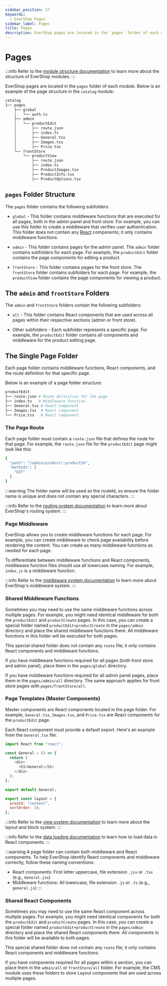 ```yaml
---
sidebar_position: 27
keywords:
  - EverShop Pages
sidebar_label: Pages
title: Pages
description: EverShop pages are located in the `pages` folder of each module. Learn how to create pages in your extension.
---
```


# Pages

:::info
Refer to the [module structure documentation](/docs/development/module/module-overview) to learn more about the structure of EverShop modules.
:::

EverShop pages are located in the `pages` folder of each module. Below is an example of the page structure in the `catalog` module:

```bash
catalog
├── pages
    ├── global
    │   └── auth.ts
    ├── admin
    │   └── productEdit
    │       ├── route.json
    │       ├── index.ts
    │       ├── General.tsx
    │       ├── Images.tsx
    │       ├── Price.tsx
    └── frontStore
        └── productView
            ├── route.json
            ├── index.ts
            ├── ProductImages.tsx
            ├── ProductInfo.tsx
            ├── ProductOptions.tsx

```

## `pages` Folder Structure

The `pages` folder contains the following subfolders:

- `global` - This folder contains middleware functions that are executed for all pages, both in the admin panel and front store. For example, you can use this folder to create a middleware that verifies user authentication. This folder does not contain any [React](https://reactjs.org/) components; it only contains middleware functions.

- `admin` - This folder contains pages for the admin panel. The `admin` folder contains subfolders for each page. For example, the `productEdit` folder contains the page components for editing a product.

- `frontStore` - This folder contains pages for the front store. The `frontStore` folder contains subfolders for each page. For example, the `productView` folder contains the page components for viewing a product.

## The `admin` and `frontStore` Folders

The `admin` and `frontStore` folders contain the following subfolders:

- `all` - This folder contains React components that are used across all pages within their respective sections (admin or front store).

- Other subfolders - Each subfolder represents a specific page. For example, the `productEdit` folder contains all components and middleware for the product editing page.

## The Single Page Folder

Each page folder contains middleware functions, React components, and the route definition for that specific page.

Below is an example of a page folder structure:

```bash
productEdit
├── route.json # Route definition for the page
├── index.ts   # Middleware function
├── General.tsx # React component
├── Images.tsx  # React component
└── Price.tsx   # React component
```

### The Page Route

Each page folder must contain a `route.json` file that defines the route for that page. For example, the `route.json` file for the `productEdit` page might look like this:

```bash
{
  "path": "/admin/product/:productId",
  "methods": [
    "GET"
  ]
}
```

:::warning
The folder name will be used as the routeId, so ensure the folder name is unique and does not contain any special characters.
:::

:::info
Refer to the [routing system documentation](/docs/development/knowledge-base/routing-system) to learn more about EverShop's routing system.
:::

### Page Middleware

EverShop allows you to create middleware functions for each page. For example, you can create middleware to check page availability before rendering the content. You can create as many middleware functions as needed for each page.

To differentiate between middleware functions and React components, middleware function files should use all lowercase naming. For example, `index.js` is a middleware function.

:::info
Refer to the [middleware system documentation](/docs/development/knowledge-base/middleware-system) to learn more about EverShop's middleware system.
:::

### Shared Middleware Functions

Sometimes you may need to use the same middleware functions across multiple pages. For example, you might need identical middleware for both the `productEdit` and `productCreate` pages. In this case, you can create a special folder named `productEdit+productCreate` in the `pages/admin` directory and place the shared middleware functions there. All middleware functions in this folder will be executed for both pages.

This special shared folder does not contain any `route` file; it only contains React components and middleware functions.

If you have middleware functions required for all pages (both front store and admin panel), place them in the `pages/global` directory.

If you have middleware functions required for all admin panel pages, place them in the `pages/admin/all` directory. The same approach applies for front store pages with `pages/frontStore/all`.

### Page Templates (Master Components)

Master components are React components located in the page folder. For example, `General.tsx`, `Images.tsx`, and `Price.tsx` are React components for the `productEdit` page.

Each React component must provide a default export. Here's an example from the `General.tsx` file:

```js
import React from "react";

const General = () => {
  return (
    <div>
      <h1>General</h1>
    </div>
  );
};

export default General;

export const layout = {
  areaId: "content",
  sortOrder: 10,
};
```

:::info
Refer to the [view system documentation](/docs/development/theme/view-system) to learn more about the layout and block system.
:::

:::info
Refer to the [data loading documentation](/docs/development/knowledge-base/data-fetching) to learn how to load data in React components.
:::

:::warning
A page folder can contain both middleware and React components. To help EverShop identify React components and middleware correctly, follow these naming conventions:

- React components: First letter uppercase, file extension `.jsx` or `.tsx` (e.g., `General.jsx`)
- Middleware functions: All lowercase, file extension `.js` or `.ts` (e.g., `general.js`)
  :::

### Shared React Components

Sometimes you may need to use the same React component across multiple pages. For example, you might need identical components for both the `productEdit` and `productCreate` pages. In this case, you can create a special folder named `productEdit+productCreate` in the `pages/admin` directory and place the shared React components there. All components in this folder will be available to both pages.

This special shared folder does not contain any `route` file; it only contains React components and middleware functions.

If you have components required for all pages within a section, you can place them in the `admin/all` or `frontStore/all` folder. For example, the CMS module uses these folders to store Layout components that are used across multiple pages.
